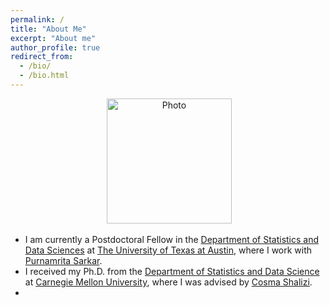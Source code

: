 ```yaml
---
permalink: /
title: "About Me"
excerpt: "About me"
author_profile: true
redirect_from: 
  - /bio/
  - /bio.html
---
```

<p align="center">
 <img src="https://rslunde.github.io/files/my_photo.jpg?raw=true" alt="Photo" style="width: 200px;"/> 
</p>


* I am currently a Postdoctoral Fellow in the [Department of Statistics and Data Sciences](https://stat.utexas.edu) at [The University of Texas at Austin](https://www.utexas.edu), where I work with [Purnamrita Sarkar](https://psarkar.github.io/).
* I received my Ph.D. from the [Department of Statistics and Data Science](https://stat.cmu.edu) at [Carnegie Mellon University](https://www.cmu.edu/), where I was advised by [Cosma Shalizi](http://www.stat.cmu.edu/~cshalizi/).  
*            

